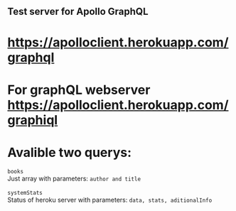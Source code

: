 ## Test server for Apollo GraphQL
# https://apolloclient.herokuapp.com/graphql
# For graphQL webserver https://apolloclient.herokuapp.com/graphiql
# Avalible two querys:
```books```
<br />
Just array with parameters: 
```author and title```
<br />
<br />
```systemStats``` 
<br />
Status of heroku server with parameters:
```data, stats, aditionalInfo```
